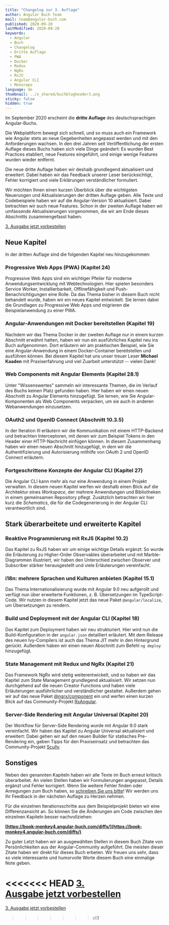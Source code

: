 ```yaml
---
title: "Changelog zur 3. Auflage"
author: Angular Buch Team
mail: team@angular-buch.com
published: 2020-09-20
lastModified: 2020-09-20
keywords:
  - Angular
  - Buch
  - Changelog
  - Dritte Auflage
  - PWA
  - Docker
  - Redux
  - NgRx
  - RxJS
  - Angular CLI
  - Monorepo
language: de
thumbnail: ../x_shared/buchblogheader3.png
sticky: false
hidden: true
---
```


Im September 2020 erscheint die **dritte Auflage** des deutschsprachigen Angular-Buchs.

Die Webplattform bewegt sich schnell, und so muss auch ein Framework wie Angular stets an neue Gegebenheiten angepasst werden und mit den Anforderungen wachsen.
In den drei Jahren seit Veröffentlichung der ersten Auflage dieses Buchs haben sich viele Dinge geändert:
Es wurden Best Practices etabliert, neue Features eingeführt, und einige wenige Features wurden wieder entfernt.

Die neue dritte Auflage haben wir deshalb grundlegend aktualisiert und erweitert.
Dabei haben wir das Feedback unserer Leser berücksichtigt, Fehler korrigiert und viele Erklärungen verständlicher formuliert.

Wir möchten Ihnen einen kurzen Überblick über die wichtigsten Neuerungen und Aktualisierungen der dritten Auflage geben.
Alle Texte und Codebeispiele haben wir auf die Angular-Version 10 aktualisiert.
Dabei betrachten wir auch neue Features.
Schon in der zweiten Auflage haben wir umfassende Aktualisierungen vorgenommen, die wir am Ende dieses Abschnitts zusammengefasst haben.

<a class="btn btn-primary cta__button" role="button" target="_blank" href="https://amzn.to/30s4mVX">3. Ausgabe jetzt vorbestellen</a>

## Neue Kapitel

In der dritten Auflage sind die folgenden Kapitel neu hinzugekommen:

### Progressive Web Apps (PWA) (Kapitel 24)
Progressive Web Apps sind ein wichtiger Pfeiler für moderne Anwendungsentwicklung mit Webtechnologien. Hier spielen besonders Service Worker, Installierbarkeit, Offlinefähigkeit und Push-Benachrichtigungen eine Rolle. Da das Thema bisher in diesem Buch nicht behandelt wurde, haben wir ein neues Kapitel entwickelt. Sie lernen dabei die Grundlagen zu Progressive Web Apps und migrieren die Beispielanwendung zu einer PWA.

### Angular-Anwendungen mit Docker bereitstellen (Kapitel 19)
Nachdem wir das Thema Docker in der zweiten Auflage nur in einem kurzen Abschnitt erwähnt hatten, haben wir nun ein ausführliches Kapitel neu ins Buch aufgenommen. Dort erläutern wir am praktischen Beispiel, wie Sie eine Angular-Anwendung in einem Docker-Container bereitstellen und ausführen können. Bei diesem Kapitel hat uns unser treuer Leser **Michael Kaaden** mit Praxiserfahrung und viel Zuarbeit unterstützt -- vielen Dank!

### Web Components mit Angular Elements (Kapitel 28.1)
Unter "Wissenswertes" sammeln wir interessante Themen, die im Verlauf des Buchs keinen Platz gefunden haben. Hier haben wir einen neuen Abschnitt zu Angular Elements hinzugefügt. Sie lernen, wie Sie Angular-Komponenten als Web Components verpacken, um sie auch in anderen Webanwendungen einzusetzen.

### OAuth2 und OpenID Connect (Abschnitt 10.3.5)
In der Iteration III erläutern wir die Kommunikation mit einem HTTP-Backend und betrachten Interceptoren, mit denen wir zum Beispiel Tokens in den Header einer HTTP-Nachricht einfügen können. In diesem Zusammenhang haben wir einen neuen Abschnitt hinzugefügt, in dem wir die Authentifizierung und Autorisierung mithilfe von OAuth 2 und OpenID Connect erläutern.

### Fortgeschrittene Konzepte der Angular CLI (Kapitel 27)
Die Angular CLI kann mehr als nur eine Anwendung in einem Projekt verwalten. In diesem neuen Kapitel werfen wir deshalb einen Blick auf die Architektur eines *Workspace*, der mehrere Anwendungen und Bibliotheken in einem gemeinsamen Repository pflegt. Zusätzlich betrachten wir hier kurz die *Schematics*, die für die Codegenerierung in der Angular CLI verantwortlich sind.


## Stark überarbeitete und erweiterte Kapitel

### Reaktive Programmierung mit RxJS (Kapitel 10.2)
Das Kapitel zu RxJS haben wir um einige wichtige Details ergänzt: So wurde die Erläuterung zu Higher-Order Observables überarbeitet und mit Marble-Diagrammen illustriert, wir haben den Unterschied zwischen Observer und Subscriber stärker herausgestellt und viele Erläuterungen vereinfacht.

### i18n: mehrere Sprachen und Kulturen anbieten (Kapitel 15.1)
Das Thema Internationalisierung wurde mit Angular 9.0 neu aufgerollt und verfügt nun über erweiterte Funktionen, z. B. Übersetzungen im TypeScript-Code. Wir nutzen in diesem Kapitel jetzt das neue Paket `@angular/localize`, um Übersetzungen zu rendern.

### Build und Deployment mit der Angular CLI (Kapitel 18)
Das Kapitel zum Deployment haben wir neu strukturiert. Hier wird nun die Build-Konfiguration in der `angular.json` detailliert erläutert. Mit dem Release des neuen Ivy-Compilers ist auch das Thema JIT mehr in den Hintergrund gerückt. Außerdem haben wir einen neuen Abschnitt zum Befehl `ng deploy` hinzugefügt.

### State Management mit Redux und NgRx (Kapitel 21)
Das Framework NgRx wird stetig weiterentwickelt, und so haben wir das Kapitel zum State Management grundlegend aktualisiert. Wir setzen nun durchgehend auf die neuen Creator Functions und haben viele Erläuterungen ausführlicher und verständlicher gestaltet. Außerdem gehen wir auf das neue Paket [@ngrx/component](https://ngrx.io/guide/component) ein und werfen einen kurzen Blick auf das Community-Projekt [RxAngular](https://github.com/BioPhoton/rx-angular).

### Server-Side Rendering mit Angular Universal (Kapitel 20)
Der Workflow für Server-Side Rendering wurde mit Angular 9.0 stark vereinfacht. Wir haben das Kapitel zu Angular Universal aktualisiert und erweitert: Dabei gehen wir auf den neuen Builder für statisches Pre-Rendering ein, geben Tipps für den Praxiseinsatz und betrachten das Community-Projekt [Scully](https://scully.io/).



## Sonstiges

Neben den genannten Kapiteln haben wir alle Texte im Buch erneut kritisch überarbeitet.
An vielen Stellen haben wir Formulierungen angepasst, Details ergänzt und Fehler korrigiert.
Wenn Sie weitere Fehler finden oder Anregungen zum Buch haben, so [schreiben Sie uns bitte](mailto:team@angular-buch.com)! Wir werden uns Ihr Feedback in der nächsten Auflage zu Herzen nehmen.

Für die einzelnen Iterationsschritte aus dem Beispielprojekt bieten wir eine Differenzansicht an. So können Sie die Änderungen am Code zwischen den einzelnen Kapiteln besser nachvollziehen:

**[https://book-monkey4.angular-buch.com/diffs/](https://book-monkey4.angular-buch.com/diffs/)**

Zu guter Letzt haben wir an ausgewählten Stellen in diesem Buch Zitate von Persönlichkeiten aus der Angular-Community aufgeführt.
Die meisten dieser Zitate haben wir direkt für dieses Buch erbeten.
Wir freuen uns sehr, dass so viele interessante und humorvolle Worte diesem Buch eine einmalige Note geben.

<<<<<<< HEAD
<a class="btn btn-primary cta__button" role="button" style="white-space: pre;" target="_blank" href="https://amzn.to/30s4mVX">3. Ausgabe
jetzt vorbestellen</a>
=======
<a class="btn btn-primary cta__button" role="button" target="_blank" href="https://amzn.to/30s4mVX">3. Ausgabe jetzt vorbestellen</a>
>>>>>>> cl3
